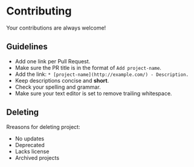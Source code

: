 # Contributing

Your contributions are always welcome!

## Guidelines

* Add one link per Pull Request.
* Make sure the PR title is in the format of `Add project-name`.
* Add the link: `* [project-name](http://example.com/) - Description.`
* Keep descriptions concise and **short**.
* Check your spelling and grammar.
* Make sure your text editor is set to remove trailing whitespace.

## Deleting

Rreasons for deleting project:
- No updates
- Deprecated
- Lacks license
- Archived projects
  
